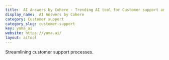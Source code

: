 ```yaml
---
title:  AI Answers by Cohere - Trending AI tool for Customer support and best alternatives
display_name:  AI Answers by Cohere
category: Customer support
category_slug: customer-support
key: yuma_ai
website: https://yuma.ai/
layout: aitool
---
```


Streamlining customer support processes.
